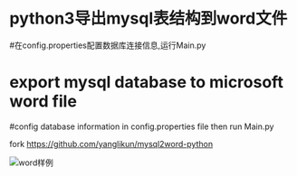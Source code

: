 # python3导出mysql表结构到word文件
#在config.properties配置数据库连接信息,运行Main.py

# export mysql database to microsoft word file
#config database information in config.properties file then run Main.py

fork https://github.com/yanglikun/mysql2word-python

![word样例](http://yanglikun.github.io/share/dbtable.jpg)

